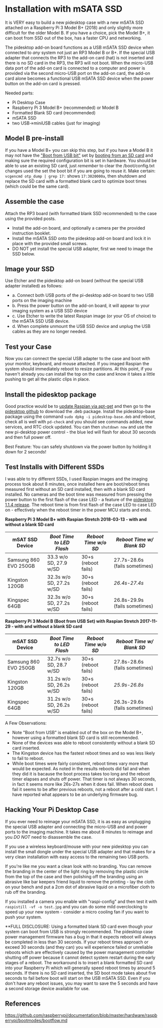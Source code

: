 Installation with mSATA SSD
===========================
It is VERY easy to build a new pidesktop case with a new mSATA SSD attached on a Raspberry Pi 3 Model B+ (2018) and only slightly more difficult for the older Model B.  If you have a choice, pick the Model B+, it can boot from SSD out of the box, has a faster CPU and networking. 

The pidesktop add-on board functions as a USB mSATA SSD device when connected to *any* system not just an RP3 Model B or B+. If the special USB adapter that connects the RP3 to the add-on card (hat) is not inserted and there is no SD card in the RP3, the RP3 will not boot. When the micro-USB data port of the add-on card is connected to a computer and power is provided via the second micro-USB port on the add-on card, the add-on card alone becomes a functional USB mSATA SSD device when the power button on the add-on card is pressed.

Needed parts:
- Pi Desktop Case
- Raspberry Pi 3 Model B+ (recommended) or Model B
- Formatted Blank SD card (recommended)
- mSATA SSD
- two USB->miniUSB cables (just for imaging)

Model B pre-install
-------------------
If you have a Model B+ you can skip this step, but if you have a Model B it may not have the ["Boot from USB bit"](https://www.raspberrypi.org/documentation/hardware/raspberrypi/bootmodes/msd.md) set by [booting from an SD card](https://www.raspberrypi.org/documentation/installation/installing-images/README.md) and making sure the required configuration bit is set in hardware. You should be able to use an existing SD card, just *remember* to clear the /boot/config.txt changes used the set the boot bit if you are going to reuse it. Make certain: `vcgencmd otp_dump | grep 17:` shows `17:3020000a`, then shutdown and replace the SD card with a formatted blank card to optimize boot times (which could be the same card).

Assemble the case
-----------------
Attach the RP3 board (with formatted blank SSD recommended) to the case using the provided posts. 
- Install the add-on board, and optionally a camera per the provided instruction booklet.
- Install the mSATA SSD onto the pidesktop add-on board and lock it in place with the provided small screws.
- DO NOT yet install the special USB adapter, first we need to image the SSD below.

Image your SSD
--------------
Use Etcher and the pidesktop add-on board (without the special USB adapter installed) as follows:
- a. Connect both USB ports of the pi-desktop add-on board to two USB ports on the imaging machine
- b. Press the power button on the add-on board, it will appear to your imaging system as a USB SSD device
- c. Use Etcher to write the latest Raspian image (or your OS of choice) to the mSATA SSD USB device.
- d. When complete unmount the USB SSD device and unplug the USB cables as they are no longer needed.

Test your Case
--------------
Now you can connect the special USB adapter to the case and boot with your monitor, keyboard, and mouse attached.  If you imaged Raspian the system should immediately reboot to resize partitions.  At this point, if you haven't already you can install the top on the case and know it takes a little pushing to get all the plastic clips in place.

Install the pidesktop package
-----------------------------
Good practice would be to [update Raspian via apt-get](https://www.raspberrypi.org/documentation/raspbian/updating.md) and then go to the [pidesktop github](http://github.com/hoopsurfer/pidesktop) to download the .deb package. Install the pidesktop-base package using the command `sudo dpkg -i pidesktop-base.deb` and reboot, check all is well with `pd-check` and you should see commands added, new services, and RTC clock updated.  You can then `shutdown now` and use the new pi-desktop power control - the blue led will flash for about 30 seconds and then full power off.

Best Feature: You can safely shutdown via the power button by holding it down for 2 seconds!

Test Installs with Different SSDs
---------------------------------
I was able to try different SSDs, I used Raspian images and the imaging process took about 8 minutes, once installed here are boot/reboot times measured first without an SD card installed, then with a blank SD card installed.  No cameras and the boot time was measured from pressing the power button to the first flash of the case LED - a feature of the [pidesktop 1.1.4 release](https://github.com/hoopsurfer/pidesktop).  The reboot time is from first flash of the case LED to case LED on - effectively when the reboot timer in the power MCU starts and ends.

__Raspberry Pi 3 Model B+ with Raspian Stretch 2018-03-13 - with and without a blank SD card__

 mSAT SSD Device  | *Boot Time to LED Flash* |  *Reboot Time w/o SD*  | *Reboot Time w/ Blank SD* 
------------------|--------------------------|------------------------|---------------------------
Samsung 860 EVO 250GB | 33.3 w/o SD, 27.9 w/SD | 30+s (reboot fails) | 27.7s-28.6s (fails sometimes)  
Kingston 120GB | 32.3s w/o SD, 27.2s w/SD | 30+s (reboot fails) | *26.4s-27.4s*
Kingspec 64GB | 32.3s w/o SD, 27.2s w/SD | 30+s (reboot fails) | 26.8s-29.9s (fails sometimes)

__Raspberry Pi 3 Model B (Boot from USB Set) with Raspian Stretch 2017-11-29 - with and without a blank SD card__

 mSAT SSD Device  | *Boot Time to LED Flash* |  *Reboot Time w/o SD*  | *Reboot Time w/ Blank SD* 
------------------|--------------------------|------------------------|---------------------------
Samsung 860 EVO 250GB | 32.7s w/o SD, 28.7 w/SD | 30+s (reboot fails) | 27.8s-28.6s (fails sometimes)  
Kingston 120GB | 31.2s w/o SD, 26.2s w/SD | 30+s (reboot fails) | *25.9s-26.8s*
Kingspec 64GB | 31.2s w/o SD, 26.2s w/SD | 30+s (reboot fails) | 26.3s-29.6s (fails sometimes)

A Few Observations:
- Note "Boot from USB" is enabled out of the box on the Model B+, however using a formatted blank SD card is still recommended.
- None of the devices was able to reboot consistently without a blank SD card inserted.
- The Kingston device has the fastest reboot times and so was less likely to fail to reboot.
- While boot times were fairly consistent, reboot times vary more that would be expected. 
As noted in the results reboots did fail and when they did it is bacause the boot process takes too long and the reboot timer elapses and shuts off power.  That timer is not always 30 seconds, in fact it seems more like 26s-27s when it does fail.  When reboot does fail it seems to be after previous reboots, not a reboot after a cold start.  I have reported what appears to be an underlying firmware bug.

Hacking Your Pi Desktop Case
----------------------------
If you ever need to reimage your mSATA SSD, it is as easy as unplugging the special USB adapter and connecting the micro-USB and and power ports to the imaging machine.  It takes me about 8 minutes to reimage and you *DO NOT* need to disassemble the case.   

If you use a wireless keyboard/mouse with your new pidesktop you can install the small dongle under the special USB adapter and that makes for a very clean installation with easy access to the remaining two USB ports.

If you're like me you want a clean look with no branding.  You can remove the branding in the center of the light ring by removing the plastic circle from the top of the case and then polishing off the branding using an abrasive like bar keepers friend liquid to remove the printing - lay the cloth on your bench and put a 2cm dot of abrasive liquid on a microfiber cloth to rub off the branding.

If you installed a camera you enable with "raspi-config" and then test it with `raspistill -vf -o test.jpg` and you can do some mild overclocking to speed up your new system - consider a micro cooling fan if you want to push your system.  

**FULL DISCLOSURE: Using a formatted blank SD card even though your system can boot from USB is strongly recommended. The pidesktop case power management firmware has a bug in that it expects reboot will always be completed in less than 30 seconds.  If your reboot times approach or exceed 30 seconds (and they can) you will experience failed or unreliable reboots which are effectively caused by the power management controller shutting off power because it cannot detect system restart during the early stages of a reboot.  The workaround is to insert a blank formatted SD card into your Raspberry Pi which will generally speed reboot times by around 5 seconds. If there is no SD card inserted, the SD boot mode takes about five seconds to fail before boot will start on the USB mSATA SSD.  Even if you don't have any reboot issues, you may want to save the 5 seconds and have a second storage device available for use.

References
----------
https://github.com/raspberrypi/documentation/blob/master/hardware/raspberrypi/bootmodes/bootflow.md
